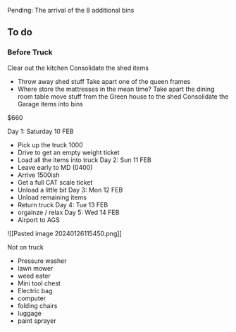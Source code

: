 
Pending: The arrival of the 8 additional bins


## To do

### Before Truck

Clear out the kitchen
Consolidate the shed items
- Throw away shed stuff
Take apart one of the queen frames
- Where store the mattresses in the mean time?
Take apart the dining room table
move stuff from the Green house to the shed
Consolidate the Garage items into bins



$660

Day 1: Saturday 10 FEB
- Pick up the truck 1000
- Drive to get an empty weight ticket
- Load all the items into truck
Day 2: Sun 11 FEB
- Leave early to MD (0400)
- Arrive 1500ish
- Get a full CAT scale ticket
- Unload a little bit
Day 3:  Mon 12 FEB
- Unload remaining items
- Return truck
Day 4: Tue 13 FEB
- orgainze / relax
Day 5: Wed 14 FEB
- Airport to AGS



![[Pasted image 20240126115450.png]]



Not on truck
- Pressure washer
- lawn mower
- weed eater
- Mini tool chest
- Electric bag
- computer
- folding chairs
- luggage
- paint sprayer